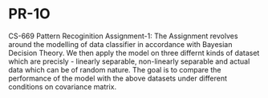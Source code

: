 # PR-1O
CS-669 Pattern Recoginition Assignment-1:
The Assignment revolves around the modelling of data classifier in accordance with Bayesian Decision Theory. We then apply the model on three differnt kinds of dataset which are precisly - linearly separable, non-linearly separable and actual data which can be of random nature. The goal is to compare the performance of the model with the above datasets under different conditions on covariance matrix.
